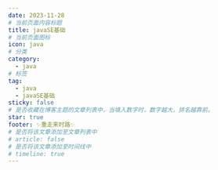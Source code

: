 ```yaml
---
date: 2023-11-28
# 当前页面内容标题
title: javaSE基础
# 当前页面图标
icon: java
# 分类
category:
  - java
# 标签
tag:
  - java
  - javaSE基础
sticky: false
# 是否收藏在博客主题的文章列表中，当填入数字时，数字越大，排名越靠前。
star: true
footer: ✨重走来时路✨
# 是否将该文章添加至文章列表中
# article: false
# 是否将该文章添加至时间线中
# timeline: true
---
```

<AutoCatalog />